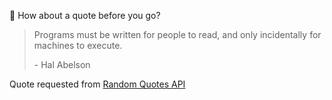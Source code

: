 📣 How about a quote before you go?

> Programs must be written for people to read, and only incidentally for machines to execute.
>
> <p>- Hal Abelson</p>

Quote requested from [Random Quotes API](https://github.com/lukePeavey/quotable)
